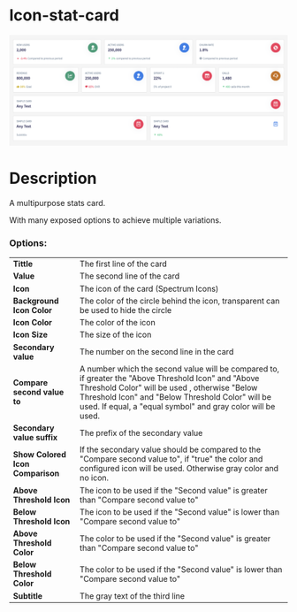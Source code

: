 # Icon-stat-card

![alt text](https://github.com/FCMHUB/budibase-icon-stat-card/blob/master/examples.png?raw=true)

# Description

A multipurpose stats card.

With many exposed options to achieve multiple variations.

### Options:

<table><tbody><tr><td><strong>Tittle</strong></td><td>The first line of the card</td></tr><tr><td><strong>Value</strong></td><td>The second line of the card</td></tr><tr><td><strong>Icon</strong></td><td>The icon of the card (Spectrum Icons)</td></tr><tr><td><strong>Background Icon Color</strong></td><td>The color of the circle behind the icon, transparent can be used to hide the circle</td></tr><tr><td><strong>Icon Color</strong></td><td>The color of the icon</td></tr><tr><td><strong>Icon Size</strong></td><td>The size of the icon</td></tr><tr><td><strong>Secondary value</strong></td><td>The number on the second line in the card</td></tr><tr><td><strong>Compare second value to</strong></td><td>A number which the second value will be compared to, if greater the "Above Threshold Icon" and "Above Threshold Color" will be used , otherwise "Below Threshold Icon" and "Below Threshold Color" will be used. If equal, a "equal symbol" and gray color will be used.</td></tr><tr><td><strong>Secondary value suffix</strong></td><td>The prefix of the secondary value</td></tr><tr><td><strong>Show Colored Icon Comparison</strong></td><td>If the secondary value should be compared to the "Compare second value to", if "true" the color and configured icon will be used. Otherwise gray color and no icon.</td></tr><tr><td><strong>Above Threshold Icon</strong></td><td>The icon to be used if the "Second value" is greater than "Compare second value to"</td></tr><tr><td><strong>Below Threshold Icon</strong></td><td>The icon to be used if the "Second value" is lower than "Compare second value to"</td></tr><tr><td><strong>Above Threshold Color</strong></td><td>The color to be used if the "Second value" is greater than "Compare second value to"</td></tr><tr><td><strong>Below Threshold Color</strong></td><td>The color to be used if the "Second value" is lower than "Compare second value to"</td></tr><tr><td><strong>Subtitle</strong></td><td>The gray text of the third line</td></tr></tbody></table>
